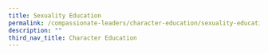 ```yaml
---
title: Sexuality Education
permalink: /compassionate-leaders/character-education/sexuality-education/
description: ""
third_nav_title: Character Education
---
```

